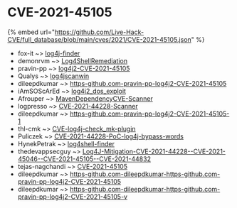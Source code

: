 # CVE-2021-45105
{% embed url="https://github.com/Live-Hack-CVE/full_database/blob/main/cves/2021/CVE-2021-45105.json" %}

* fox-it ~> [log4j-finder](https://www.alice-snow.ru/2021/database/cve-2021-45105/log4j-finder-fox-it)
* demonrvm ~> [Log4ShellRemediation](https://www.alice-snow.ru/2021/database/cve-2021-45105/log4shellremediation-demonrvm)
* pravin-pp ~> [log4j2-CVE-2021-45105](https://www.alice-snow.ru/2021/database/cve-2021-45105/log4j2-cve-2021-45105-pravin-pp)
* Qualys ~> [log4jscanwin](https://www.alice-snow.ru/2021/database/cve-2021-45105/log4jscanwin-qualys)
* dileepdkumar ~> [https-github.com-pravin-pp-log4j2-CVE-2021-45105](https://www.alice-snow.ru/2021/database/cve-2021-45105/https-github.com-pravin-pp-log4j2-cve-2021-45105-dileepdkumar)
* iAmSOScArEd ~> [log4j2_dos_exploit](https://www.alice-snow.ru/2021/database/cve-2021-45105/log4j2_dos_exploit-iamsoscared)
* Afrouper ~> [MavenDependencyCVE-Scanner](https://www.alice-snow.ru/2021/database/cve-2021-45105/mavendependencycve-scanner-afrouper)
* logpresso ~> [CVE-2021-44228-Scanner](https://www.alice-snow.ru/2021/database/cve-2021-45105/cve-2021-44228-scanner-logpresso)
* dileepdkumar ~> [https-github.com-pravin-pp-log4j2-CVE-2021-45105-1](https://www.alice-snow.ru/2021/database/cve-2021-45105/https-github.com-pravin-pp-log4j2-cve-2021-45105-1-dileepdkumar)
* thl-cmk ~> [CVE-log4j-check_mk-plugin](https://www.alice-snow.ru/2021/database/cve-2021-45105/cve-log4j-check_mk-plugin-thl-cmk)
* Puliczek ~> [CVE-2021-44228-PoC-log4j-bypass-words](https://www.alice-snow.ru/2021/database/cve-2021-45105/cve-2021-44228-poc-log4j-bypass-words-puliczek)
* HynekPetrak ~> [log4shell-finder](https://www.alice-snow.ru/2021/database/cve-2021-45105/log4shell-finder-hynekpetrak)
* thedevappsecguy ~> [Log4J-Mitigation-CVE-2021-44228--CVE-2021-45046--CVE-2021-45105--CVE-2021-44832](https://www.alice-snow.ru/2021/database/cve-2021-45105/log4j-mitigation-cve-2021-44228--cve-2021-45046--cve-2021-45105--cve-2021-44832-thedevappsecguy)
* tejas-nagchandi ~> [CVE-2021-45105](https://www.alice-snow.ru/2021/database/cve-2021-45105/cve-2021-45105-tejas-nagchandi)
* dileepdkumar ~> [https-github.com-dileepdkumar-https-github.com-pravin-pp-log4j2-CVE-2021-45105](https://www.alice-snow.ru/2021/database/cve-2021-45105/https-github.com-dileepdkumar-https-github.com-pravin-pp-log4j2-cve-2021-45105-dileepdkumar)
* dileepdkumar ~> [https-github.com-dileepdkumar-https-github.com-pravin-pp-log4j2-CVE-2021-45105-v](https://www.alice-snow.ru/2021/database/cve-2021-45105/https-github.com-dileepdkumar-https-github.com-pravin-pp-log4j2-cve-2021-45105-v-dileepdkumar)